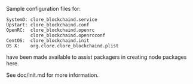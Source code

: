 Sample configuration files for:
```
SystemD: clore_blockchaind.service
Upstart: clore_blockchaind.conf
OpenRC:  clore_blockchaind.openrc
         clore_blockchaind.openrcconf
CentOS:  clore_blockchaind.init
OS X:    org.clore.clore_blockchaind.plist
```
have been made available to assist packagers in creating node packages here.

See doc/init.md for more information.
